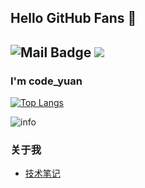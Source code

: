 ## Hello GitHub Fans 👋
![Mail Badge](https://img.shields.io/badge/-1915059302@qq.com-c14438?style=flat&logo=Gmail&logoColor=white&link=mailto:1915059302@qq.com)
![](https://visitor-badge.glitch.me/badge?page_id=GaussYuan191.readme)
---
### I'm code_yuan

[![Top Langs](https://github-readme-stats.vercel.app/api/top-langs/?username=GaussYuan191&layout=compact)](https://github.com/GaussYuan191/github-readme-stats)



![info](https://github-readme-stats.vercel.app/api?username=GaussYuan191&show_icons=true&count_private=true&hide=prs&theme=default_repocard)

### 关于我
- [技术笔记](http://yuangauss.xyz/)


<!---
GaussYuan191/GaussYuan191 is a ✨ special ✨ repository because its `README.md` (this file) appears on your GitHub profile.
You can click the Preview link to take a look at your changes.
--->
